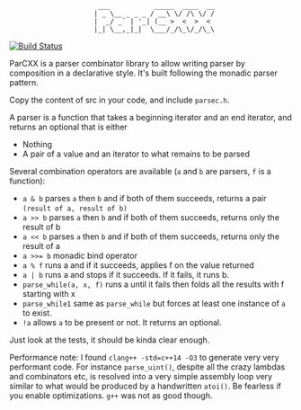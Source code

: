 ```
                      ___           _____  ____  __
                     | _ \__ _ _ _ / __\ \/ /\ \/ /
                     |  _/ _` | '_| (__ >  <  >  <
                     |_| \__,_|_|  \___/_/\_\/_/\_\
```

[![Build Status](https://travis-ci.org/Vermeille/parcxx.svg?branch=master)](https://travis-ci.org/Vermeille/parcxx)

ParCXX is a parser combinator library to allow writing parser by composition in
a declarative style. It's built following the monadic parser pattern.

Copy the content of src in your code, and include `parsec.h`.

A parser is a function that takes a beginning iterator and an end iterator, and
returns an optional that is either

* Nothing
* A pair of a value and an iterator to what remains to be parsed

Several combination operators are available (`a` and `b` are parsers, `f` is a
function):

* `a & b` parses `a` then `b` and if both of them succeeds, returns a pair
      `(result of a, result of b)`
* `a >> b` parses `a` then `b` and if both of them succeeds, returns only the
      result of b
* `a << b` parses `a` then `b` and if both of them succeeds, returns only the
      result of a
* `a >>= b` monadic bind operator
* `a % f` runs a and if it succeeds, applies f on the value returned
* `a | b` runs a and stops if it succeeds. If it fails, it runs b.
* `parse_while(a, x, f)` runs a until it fails then folds all the results
      with f starting with x
* `parse_while1` same as `parse_while` but forces at least one instance of
      `a` to exist.
* `!a` allows `a` to be present or not. It returns an optional.

Just look at the tests, it should be kinda clear enough.

Performance note: I found `clang++ -std=c++14 -O3` to generate very very
performant code. For instance `parse_uint()`, despite all the crazy lambdas and
combinators etc, is resolved into a very simple assembly loop very similar to
what would be produced by a handwritten `atoi()`. Be fearless if you enable
optimizations. `g++` was not as good though.
